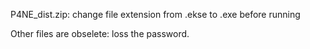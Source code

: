 P4NE_dist.zip: change file extension from .ekse to .exe before running

Other files are obselete: loss the password.
